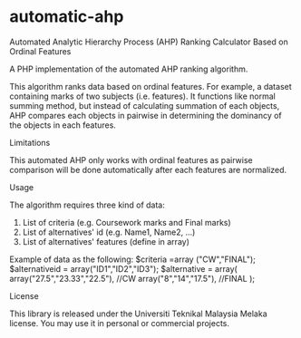 # automatic-ahp
Automated Analytic Hierarchy Process (AHP) Ranking Calculator Based on Ordinal Features

A PHP implementation of the automated AHP ranking algorithm.

This algorithm ranks data based on ordinal features. For example, a dataset containing marks of two subjects (i.e. features). It functions like normal summing method, but instead of calculating summation of each objects, AHP compares each objects in pairwise in determining the dominancy of the objects in each features. 

Limitations

This automated AHP only works with ordinal features as pairwise comparison will be done automatically after each features are normalized.

Usage

The algorithm requires three kind of data:
1. List of criteria (e.g. Coursework marks and Final marks)
2. List of alternatives' id (e.g. Name1, Name2, ...)
3. List of alternatives' features (define in array)

Example of data as the following:
$criteria =array ("CW","FINAL");
$alternativeid = array("ID1","ID2","ID3");
$alternative = array(
			array("27.5","23.33","22.5"), //CW
			array("8","14","17.5"), //FINAL
		);	


License

This library is released under the Universiti Teknikal Malaysia Melaka license. You may use it in personal or commercial projects.
